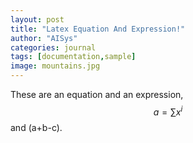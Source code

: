 ```yaml
---
layout: post
title: "Latex Equation And Expression!"
author: "AISys"
categories: journal
tags: [documentation,sample]
image: mountains.jpg
---
```


These are an equation and an expression, $$ a = \sum x^{i} $$ and \(a+b-c\).


